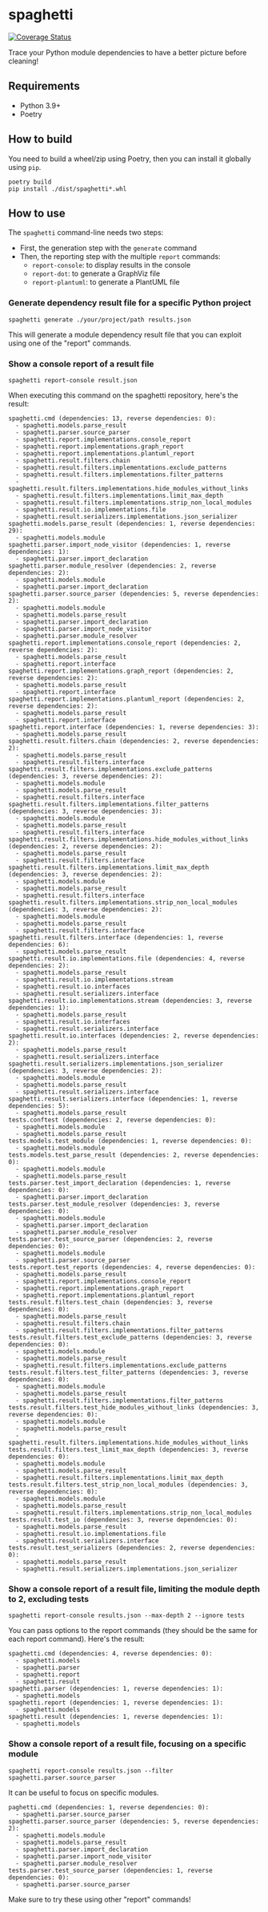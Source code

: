 # spaghetti

[![Coverage Status](https://coveralls.io/repos/github/Srynetix/spaghetti/badge.svg?branch=main)](https://coveralls.io/github/Srynetix/spaghetti?branch=main)

Trace your Python module dependencies to have a better picture before cleaning!

## Requirements

- Python 3.9+
- Poetry

## How to build

You need to build a wheel/zip using Poetry, then you can install it globally using `pip`.

    poetry build
    pip install ./dist/spaghetti*.whl

## How to use

The `spaghetti` command-line needs two steps:
- First, the generation step with the `generate` command
- Then, the reporting step with the multiple `report` commands:
    - `report-console`: to display results in the console
    - `report-dot`: to generate a GraphViz file
    - `report-plantuml`: to generate a PlantUML file

### Generate dependency result file for a specific Python project

    spaghetti generate ./your/project/path results.json

This will generate a module dependency result file that you can exploit using one of the "report" commands.

### Show a console report of a result file

    spaghetti report-console result.json

When executing this command on the spaghetti repository, here's the result:

```
spaghetti.cmd (dependencies: 13, reverse dependencies: 0):
  - spaghetti.models.parse_result
  - spaghetti.parser.source_parser
  - spaghetti.report.implementations.console_report
  - spaghetti.report.implementations.graph_report
  - spaghetti.report.implementations.plantuml_report
  - spaghetti.result.filters.chain
  - spaghetti.result.filters.implementations.exclude_patterns
  - spaghetti.result.filters.implementations.filter_patterns
  - spaghetti.result.filters.implementations.hide_modules_without_links
  - spaghetti.result.filters.implementations.limit_max_depth
  - spaghetti.result.filters.implementations.strip_non_local_modules
  - spaghetti.result.io.implementations.file
  - spaghetti.result.serializers.implementations.json_serializer
spaghetti.models.parse_result (dependencies: 1, reverse dependencies: 29):
  - spaghetti.models.module
spaghetti.parser.import_node_visitor (dependencies: 1, reverse dependencies: 1):
  - spaghetti.parser.import_declaration
spaghetti.parser.module_resolver (dependencies: 2, reverse dependencies: 2):
  - spaghetti.models.module
  - spaghetti.parser.import_declaration
spaghetti.parser.source_parser (dependencies: 5, reverse dependencies: 2):
  - spaghetti.models.module
  - spaghetti.models.parse_result
  - spaghetti.parser.import_declaration
  - spaghetti.parser.import_node_visitor
  - spaghetti.parser.module_resolver
spaghetti.report.implementations.console_report (dependencies: 2, reverse dependencies: 2):
  - spaghetti.models.parse_result
  - spaghetti.report.interface
spaghetti.report.implementations.graph_report (dependencies: 2, reverse dependencies: 2):
  - spaghetti.models.parse_result
  - spaghetti.report.interface
spaghetti.report.implementations.plantuml_report (dependencies: 2, reverse dependencies: 2):
  - spaghetti.models.parse_result
  - spaghetti.report.interface
spaghetti.report.interface (dependencies: 1, reverse dependencies: 3):
  - spaghetti.models.parse_result
spaghetti.result.filters.chain (dependencies: 2, reverse dependencies: 2):
  - spaghetti.models.parse_result
  - spaghetti.result.filters.interface
spaghetti.result.filters.implementations.exclude_patterns (dependencies: 3, reverse dependencies: 2):
  - spaghetti.models.module
  - spaghetti.models.parse_result
  - spaghetti.result.filters.interface
spaghetti.result.filters.implementations.filter_patterns (dependencies: 3, reverse dependencies: 3):
  - spaghetti.models.module
  - spaghetti.models.parse_result
  - spaghetti.result.filters.interface
spaghetti.result.filters.implementations.hide_modules_without_links (dependencies: 2, reverse dependencies: 2):
  - spaghetti.models.parse_result
  - spaghetti.result.filters.interface
spaghetti.result.filters.implementations.limit_max_depth (dependencies: 3, reverse dependencies: 2):
  - spaghetti.models.module
  - spaghetti.models.parse_result
  - spaghetti.result.filters.interface
spaghetti.result.filters.implementations.strip_non_local_modules (dependencies: 3, reverse dependencies: 2):
  - spaghetti.models.module
  - spaghetti.models.parse_result
  - spaghetti.result.filters.interface
spaghetti.result.filters.interface (dependencies: 1, reverse dependencies: 6):
  - spaghetti.models.parse_result
spaghetti.result.io.implementations.file (dependencies: 4, reverse dependencies: 2):
  - spaghetti.models.parse_result
  - spaghetti.result.io.implementations.stream
  - spaghetti.result.io.interfaces
  - spaghetti.result.serializers.interface
spaghetti.result.io.implementations.stream (dependencies: 3, reverse dependencies: 1):
  - spaghetti.models.parse_result
  - spaghetti.result.io.interfaces
  - spaghetti.result.serializers.interface
spaghetti.result.io.interfaces (dependencies: 2, reverse dependencies: 2):
  - spaghetti.models.parse_result
  - spaghetti.result.serializers.interface
spaghetti.result.serializers.implementations.json_serializer (dependencies: 3, reverse dependencies: 2):
  - spaghetti.models.module
  - spaghetti.models.parse_result
  - spaghetti.result.serializers.interface
spaghetti.result.serializers.interface (dependencies: 1, reverse dependencies: 5):
  - spaghetti.models.parse_result
tests.conftest (dependencies: 2, reverse dependencies: 0):
  - spaghetti.models.module
  - spaghetti.models.parse_result
tests.models.test_module (dependencies: 1, reverse dependencies: 0):
  - spaghetti.models.module
tests.models.test_parse_result (dependencies: 2, reverse dependencies: 0):
  - spaghetti.models.module
  - spaghetti.models.parse_result
tests.parser.test_import_declaration (dependencies: 1, reverse dependencies: 0):
  - spaghetti.parser.import_declaration
tests.parser.test_module_resolver (dependencies: 3, reverse dependencies: 0):
  - spaghetti.models.module
  - spaghetti.parser.import_declaration
  - spaghetti.parser.module_resolver
tests.parser.test_source_parser (dependencies: 2, reverse dependencies: 0):
  - spaghetti.models.module
  - spaghetti.parser.source_parser
tests.report.test_reports (dependencies: 4, reverse dependencies: 0):
  - spaghetti.models.parse_result
  - spaghetti.report.implementations.console_report
  - spaghetti.report.implementations.graph_report
  - spaghetti.report.implementations.plantuml_report
tests.result.filters.test_chain (dependencies: 3, reverse dependencies: 0):
  - spaghetti.models.parse_result
  - spaghetti.result.filters.chain
  - spaghetti.result.filters.implementations.filter_patterns
tests.result.filters.test_exclude_patterns (dependencies: 3, reverse dependencies: 0):
  - spaghetti.models.module
  - spaghetti.models.parse_result
  - spaghetti.result.filters.implementations.exclude_patterns
tests.result.filters.test_filter_patterns (dependencies: 3, reverse dependencies: 0):
  - spaghetti.models.module
  - spaghetti.models.parse_result
  - spaghetti.result.filters.implementations.filter_patterns
tests.result.filters.test_hide_modules_without_links (dependencies: 3, reverse dependencies: 0):
  - spaghetti.models.module
  - spaghetti.models.parse_result
  - spaghetti.result.filters.implementations.hide_modules_without_links
tests.result.filters.test_limit_max_depth (dependencies: 3, reverse dependencies: 0):
  - spaghetti.models.module
  - spaghetti.models.parse_result
  - spaghetti.result.filters.implementations.limit_max_depth
tests.result.filters.test_strip_non_local_modules (dependencies: 3, reverse dependencies: 0):
  - spaghetti.models.module
  - spaghetti.models.parse_result
  - spaghetti.result.filters.implementations.strip_non_local_modules
tests.result.test_io (dependencies: 3, reverse dependencies: 0):
  - spaghetti.models.parse_result
  - spaghetti.result.io.implementations.file
  - spaghetti.result.serializers.interface
tests.result.test_serializers (dependencies: 2, reverse dependencies: 0):
  - spaghetti.models.parse_result
  - spaghetti.result.serializers.implementations.json_serializer
```

### Show a console report of a result file, limiting the module depth to 2, excluding tests

    spaghetti report-console results.json --max-depth 2 --ignore tests

You can pass options to the report commands (they should be the same for each report command).
Here's the result:

```
spaghetti.cmd (dependencies: 4, reverse dependencies: 0):
  - spaghetti.models
  - spaghetti.parser
  - spaghetti.report
  - spaghetti.result
spaghetti.parser (dependencies: 1, reverse dependencies: 1):
  - spaghetti.models
spaghetti.report (dependencies: 1, reverse dependencies: 1):
  - spaghetti.models
spaghetti.result (dependencies: 1, reverse dependencies: 1):
  - spaghetti.models
```

### Show a console report of a result file, focusing on a specific module

    spaghetti report-console results.json --filter spaghetti.parser.source_parser

It can be useful to focus on specific modules.

```
paghetti.cmd (dependencies: 1, reverse dependencies: 0):
  - spaghetti.parser.source_parser
spaghetti.parser.source_parser (dependencies: 5, reverse dependencies: 2):
  - spaghetti.models.module
  - spaghetti.models.parse_result
  - spaghetti.parser.import_declaration
  - spaghetti.parser.import_node_visitor
  - spaghetti.parser.module_resolver
tests.parser.test_source_parser (dependencies: 1, reverse dependencies: 0):
  - spaghetti.parser.source_parser
```

Make sure to try these using other "report" commands!